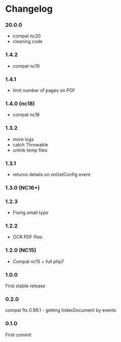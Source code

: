 # Changelog


### 20.0.0

- compat nc20
- cleaning code


### 1.4.2

- compat nc19


### 1.4.1

- limit number of pages on PDF


### 1.4.0 (nc18)

- compat nc18


### 1.3.2

- more logs
- catch Throwable
- unlink temp files


### 1.3.1

- returns details on onGetConfig event


### 1.3.0 (NC16+)


### 1.2.3

- Fixing small typo


### 1.2.2

- OCR PDF files


### 1.2.0 (NC15)

- Compat nc15 + full php7


### 1.0.0

First stable release


### 0.2.0

compat fts 0.99.1 - getting IndexDocument by events


### 0.1.0

First commit
